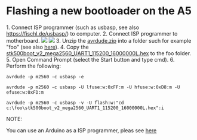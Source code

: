 # Flashing a new bootloader on the A5

1\. Connect ISP programmer (such as usbasp, see also https://fischl.de/usbasp/) to computer.
2\. Connect ISP programmer to motherboard.
![](https://jgaurorawiki.com/_media/a5/mks_gen_l_icsp_port.jpg)
![](https://jgaurorawiki.com/_media/a5/mks_gen_l_icsp.png)
3\. Unzip the [avrdude.zip](https://github.com/frolbel/Marlin-for-JGAurora-A5/blob/2.0.x/tools/avrdude.zip "https://github.com/frolbel/Marlin-for-JGAurora-A5") into a folder such for example "foo" (see also [here](http://www.nongnu.org/avrdude/ "http://www.nongnu.org/avrdude/")).
4\. Copy the [stk500boot_v2_mega2560_UART1_115200_16000000L.hex](https://github.com/frolbel/Marlin-for-JGAurora-A5/blob/2.0.x/firmware/stk500boot_v2_mega2560_UART1_115200_16000000L.hex "https://github.com/frolbel/Marlin-for-JGAurora-A5") to the foo folder.
5\. Open Command Prompt (select the Start button and type cmd).
6\. Perform the following:

```
avrdude -p m2560 -c usbasp -e

avrdude -p m2560 -c usbasp -U lfuse:w:0xFF:m -U hfuse:w:0xD8:m -U efuse:w:0xFD:m

avrdude -p m2560 -c usbasp -v -U flash:w:"cd c:\foo\stk500boot_v2_mega2560_UART1_115200_16000000L.hex":i

```

NOTE:

You can use an Arduino as a ISP programmer, pleas see [here](https://www.arduino.cc/en/Tutorial/BuiltInExamples/ArduinoISP)